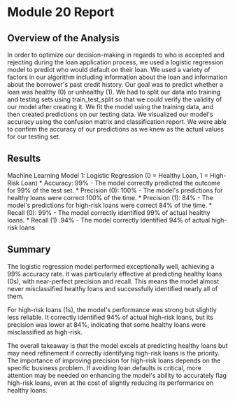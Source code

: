 # Module 20 Report

## Overview of the Analysis

In order to optimize our decision-making in regards to who is accepted and rejecting during the loan application process, we used a logistic regression model to predict who would default on their loan. We used a variety of factors in our algorithm including information about the loan and information about the borrower's past credit history. Our goal was to predict whether a loan was healthy (0) or unhealthy (1). We had to split our data into training and testing sets using train_test_split so that we could verify the validity of our model after creating it. We fit the model using the training data, and then created predictions on our testing data. We visualized our model's accuracy using the confusion matrix and classification report. We were able to confirm the accuracy of our predictions as we knew as the actual values for our testing set.

## Results

Machine Learning Model 1: Logistic Regression (0 = Healthy Loan, 1 = High-Risk Loan)
    * Accuracy: 99% - The model correctly predicted the outcome for 99% of the test set.
    * Precision (0): 100% - The model's predictions for healthy loans were correct 100% of the time.
    * Precision (1): 84% - The model's predictions for high-risk loans were correct 84% of the time.
    * Recall (0): 99% - The model correctly identified 99% of actual healthy loans.
    * Recall (1) .94% - The model correctly identified 94% of actual high-risk loans

## Summary

The logistic regression model performed exceptionally well, achieving a 99% accuracy rate. It was particularly effective at predicting healthy loans (0s), with near-perfect precision and recall. This means the model almost never misclassified healthy loans and successfully identified nearly all of them.

For high-risk loans (1s), the model's performance was strong but slightly less reliable. It correctly identified 94% of actual high-risk loans, but its precision was lower at 84%, indicating that some healthy loans were misclassified as high-risk.

The overall takeaway is that the model excels at predicting healthy loans but may need refinement if correctly identifying high-risk loans is the priority. The importance of improving precision for high-risk loans depends on the specific business problem. If avoiding loan defaults is critical, more attention may be needed on enhancing the model's ability to accurately flag high-risk loans, even at the cost of slightly reducing its performance on healthy loans.
